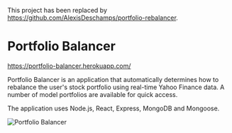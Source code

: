 This project has been replaced by https://github.com/AlexisDeschamps/portfolio-rebalancer.

# Portfolio Balancer
https://portfolio-balancer.herokuapp.com/

Portfolio Balancer is an application that automatically determines how to rebalance the user's stock portfolio using real-time Yahoo Finance data.
A number of model portfolios are available for quick access.

The application uses Node.js, React, Express, MongoDB and Mongoose.

<img src="http://imgur.com/P68RteP.png" alt="Portfolio Balancer">
